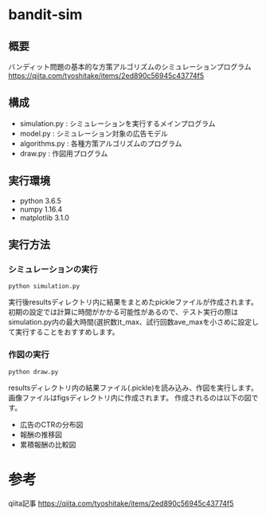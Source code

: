 # bandit-sim
## 概要
バンディット問題の基本的な方策アルゴリズムのシミュレーションプログラム
https://qiita.com/tyoshitake/items/2ed890c56945c43774f5

## 構成
- simulation.py : シミュレーションを実行するメインプログラム
- model.py : シミュレーション対象の広告モデル
- algorithms.py : 各種方策アルゴリズムのプログラム
- draw.py : 作図用プログラム  

## 実行環境
- python 3.6.5
- numpy 1.16.4
- matplotlib 3.1.0

## 実行方法
### シミュレーションの実行
```
python simulation.py
```
実行後resultsディレクトリ内に結果をまとめたpickleファイルが作成されます。
初期の設定では計算に時間がかかる可能性があるので、テスト実行の際はsimulation.py内の最大時間(選択数)t_max、試行回数ave_maxを小さめに設定して実行することをおすすめします。

### 作図の実行
```
python draw.py
```
resultsディレクトリ内の結果ファイル(.pickle)を読み込み、作図を実行します。画像ファイルはfigsディレクトリ内に作成されます。
作成されるのは以下の図です。
- 広告のCTRの分布図
- 報酬の推移図
- 累積報酬の比較図
  
# 参考
qiita記事
https://qiita.com/tyoshitake/items/2ed890c56945c43774f5
